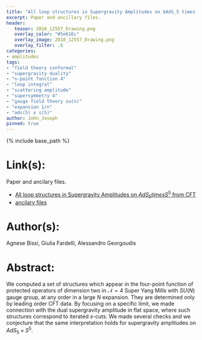 ```yaml
---
title: "All loop structures in Supergravity Amplitudes on $AdS_5 times S^5$ from CFT"
excerpt: Paper and ancillary files.
header:
   teaser: 2010_12557_Drawing.png
   overlay_color: "#5e616c"
   overlay_image: 2010_12557_Drawing.png
   overlay_filter: .6
categories:
- amplitudes
tags:
- "field theory conformal"
- "supergravity duality"
- "n-point function 4"
- "loop integral"
- "scattering amplitude"
- "supersymmetry 4"
- "gauge field theory su(n)"
- "expansion 1/n"
- "ads(5) x s(5)"
author: John_Joseph
pinned: true
---
```

{% include base_path %}

# Link(s):
Paper and ancilary files.
  * [All loop structures in Supergravity Amplitudes on $AdS_5 times S^5$ from CFT](https://arxiv.org/abs/2010.12557)
  * [ancilary files](https://arxiv.org/src/2010.12557/anc)

# Author(s):
Agnese Bissi, Giulia Fardelli, Alessandro Georgoudis

# Abstract:
We computed a set of structures which appear in the four-point function of protected operators of dimension two in $\mathcal{N}=4$ Super Yang Mills with $SU(N)$ gauge group, at any order in a large $N$ expansion. They are determined only by leading order CFT data. By focusing on a specific limit, we made connection with the dual supergravity amplitude in flat space, where such structures correspond to iterated $s$-cuts. We made several checks and we conjecture that the same interpretation holds for supergravity amplitudes on $AdS_5 \times S^5$.